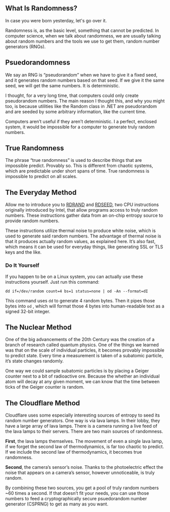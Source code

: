 
## What Is Randomness?

In case you were born yesterday, let's go over it.

Randomness is, as the basic level, something that cannot be predicted. In computer science, when we talk about randomness, we are usually talking about random numbers and the tools we use to get them, random number generators (RNGs).

## Psuedorandomness

We say an RNG is “pseudorandom” when we have to give it a fixed seed, and it generates random numbers based on that seed. If we give it the same seed, we will get the same numbers. It is deterministic.

I thought, for a very long time, that computers could only create pseudorandom numbers. The main reason I thought this, and why you might too, is because utilities like the Random class in .NET are pseudorandom and are seeded by some arbitrary information, like the current time.

Computers aren’t useful if they aren’t deterministic. I a perfect, enclosed system, it would be impossible for a computer to generate truly random numbers.

## True Randomness

The phrase “true randomness” is used to describe things that are impossible predict. Provably so. This is different from chaotic systems, which are predictable under short spans of time. True randomness is impossible to predict on all scales.

## The Everyday Method

Allow me to introduce you to [RDRAND](https://en.wikipedia.org/wiki/RDRAND) and [RDSEED](https://en.wikipedia.org/wiki/RDRAND#RDSEED), two CPU instructions originally introduced by Intel, that allow programs access to truly random numbers. These instructions gather data from an on-chip entropy source to provide random numbers.

These instructions utilize thermal noise to produce white noise, which is used to generate said random numbers. The advantage of thermal noise is that it produces actually random values, as explained here. It’s also fast, which means it can be used for everyday things, like generating SSL or TLS keys and the like.

### Do It Yourself

If you happen to be on a Linux system, you can actually use these instructions yourself. Just run this command:

`dd if=/dev/random count=4 bs=1 status=none | od -An --format=dI`

This command uses `dd` to generate 4 random bytes. Then it pipes those bytes into `od` , which will format those 4 bytes into human-readable text as a signed 32-bit integer.

## The Nuclear Method

One of the big advancements of the 20th Century was the creation of a branch of research called quantum physics. One of the things we learned was that on the scale of individual particles, it becomes provably impossible to predict state. Every time a measurement is taken of a subatomic particle, it’s state changes randomly.

One way we could sample subatomic particles is by placing a Geiger counter next to a bit of radioactive ore. Because the whether an individual atom will decay at any given moment, we can know that the time between ticks of the Geiger counter is random.

## The Cloudflare Method

Cloudflare uses some especially interesting sources of entropy to seed its random number generators. One way is via lava lamps. In their lobby, they have a large array of lava lamps. There is a camera running a live feed of the lava lamps to their servers. There are two main sources of randomness.

**First**, the lava lamps themselves. The movement of even a single lava lamp, if we forget the second law of thermodynamics, is far too chaotic to predict. If we include the second law of thermodynamics, it becomes true randomness.

**Second**, the camera’s sensor’s noise. Thanks to the photoelectric effect the noise that appears on a camera’s sensor, however unnoticeable, is truly random.

By combining these two sources, you get a pool of truly random numbers ~60 times a second. If that doesn’t fit your needs, you can use those numbers to feed a cryptographically secure psuedorandom number generator (CSPRNG) to get as many as you want.
